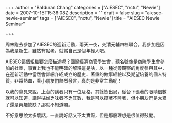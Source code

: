 +++
author = "Balduran Chang"
categories = ["AIESEC", "nctu", "Newie"]
date = 2007-10-15T15:36:08Z
description = ""
draft = false
slug = "aiesec-newie-seminar"
tags = ["AIESEC", "nctu", "Newie"]
title = "AIESEC Newie Seminar"

+++


周末跑去參加了AIESEC的迎新活動，兩天一夜，交清元輔四校聯合。我參加是因為我是新生，雖然有點老，就當自己是個年輕人吧。

AIESEC這個組織要怎麼描述呢？國際經濟商管學生會，聽名號像是商院學生會參加的社團，事實上我也不能明確的解釋這是啥，以一種從旁觀察的角度參與其中，在迎新活動中當然會詳細介紹成立的歷史、著重的做事經驗以及期望培養的個人特質，非常熱血，看小朋友們熱烈發言，真的是非常主動呢！

以我的意見來說，上台的講者只有一位及格，其餘皆出局，從台下張著的眼睛個數就可以知道，講得枯燥乏味者不乏其數，我是可以撐著不睡著，但小朋友們是太累了還是興趣缺缺？那就不知道囉。

不好意思說太多壞話，一直說好話又不太實際，但是那股理想是很值得鼓勵。


